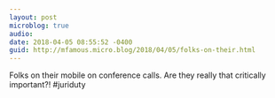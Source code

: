 ```yaml
---
layout: post
microblog: true
audio: 
date: 2018-04-05 08:55:52 -0400
guid: http://mfamous.micro.blog/2018/04/05/folks-on-their.html
---
```

Folks on their mobile on conference calls. Are they really that critically important?! #juriduty
